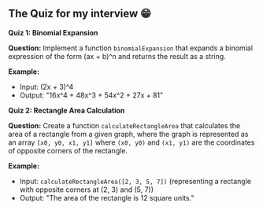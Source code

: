 ## The Quiz for my interview 😁

**Quiz 1: Binomial Expansion**

**Question:** Implement a function `binomialExpansion` that expands a binomial expression of the form (ax + b)^n and returns the result as a string.

**Example:**
- Input:  (2x + 3)^4
- Output: "16x^4 + 48x^3 + 54x^2 + 27x + 81"

**Quiz 2: Rectangle Area Calculation**

**Question:** Create a function `calculateRectangleArea` that calculates the area of a rectangle from a given graph, where the graph is represented as an array `[x0, y0, x1, y1]` where `(x0, y0)` and `(x1, y1)` are the coordinates of opposite corners of the rectangle.

**Example:**
- Input: `calculateRectangleArea([2, 3, 5, 7])` (representing a rectangle with opposite corners at (2, 3) and (5, 7))
- Output: "The area of the rectangle is 12 square units."
